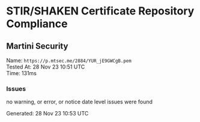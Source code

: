 # STIR/SHAKEN Certificate Repository Compliance

## Martini Security

Name: `https://p.mtsec.me/2884/YUR_jE9GWCgB.pem`\
Tested At: 28 Nov 23 10:51 UTC\
Time: 131ms

### Issues

no warning, or error, or notice date level issues were found

Generated: 28 Nov 23 10:53 UTC